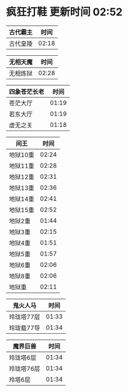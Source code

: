 # 疯狂打鞋 更新时间 02:52

| 古代霸主   | 时间    |
|--------|-------|
| 古代皇陵 | 02:18 |

| 无相天魔   | 时间    |
|--------|-------|
| 无相炼狱 | 02:28 |

| 四象苍茫长老   | 时间    |
|--------|-------|
| 苍茫大厅 | 01:19 |
| 若东大厅 | 01:19 |
| 虚无之关 | 01:18 |

| 间王   | 时间    |
|--------|-------|
| 地狱10重 | 02:24 |
| 地狱11重 | 02:28 |
| 地狱12重 | 02:31 |
| 地狱13重 | 02:36 |
| 地狱14重 | 02:41 |
| 地狱15重 | 02:52 |
| 地狱2重 | 01:44 |
| 地狱3重 | 02:15 |
| 地狱4重 | 01:51 |
| 地狱5重 | 01:57 |
| 地狱6重 | 02:06 |
| 地狱8重 | 02:06 |
| 地狱重 | 02:11 |

| 鬼火人马   | 时间    |
|--------|-------|
| 玲珑塔77层 | 01:33 |
| 玲珑载77导 | 01:34 |

| 魔界巨兽   | 时间    |
|--------|-------|
| 玲珑塔6层 | 01:34 |
| 玲珑塔76层 | 01:34 |
| 玲塔6层 | 01:34 |